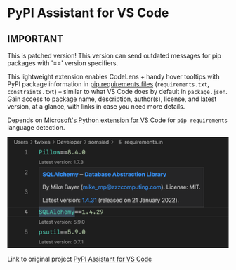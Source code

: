 # PyPI Assistant for VS Code

## IMPORTANT

This is patched version! This version can send outdated messages for pip packages with '==' version specifiers.

This lightweight extension enables CodeLens + handy hover tooltips with PyPI package information in [pip requirements files](https://pip.pypa.io/en/stable/user_guide/#requirements-files) (`requirements.txt`, `constraints.txt`) – similar to what VS Code does by default in `package.json`. Gain access to package name, description, author(s), license, and latest version, at a glance, with links in case you need more details.

Depends on [Microsoft's Python extension for VS Code](https://marketplace.visualstudio.com/items?itemName=ms-python.python) for `pip requirements` language detection.

![Extension preview](preview.png)

Link to original project [PyPI Assistant for VS Code](https://marketplace.visualstudio.com/items?itemName=twixes.pypi-assistant)
